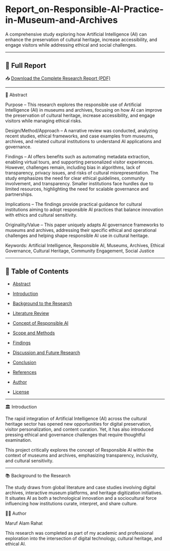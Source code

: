 # Report_on-Responsible-AI-Practice-in-Museum-and-Archives



A comprehensive study exploring how Artificial Intelligence (AI) can enhance the preservation of cultural heritage, increase accessibility, and engage visitors while addressing ethical and social challenges.

---

## 📄 Full Report
📥 [Download the Complete Research Report (PDF)](https://github.com/AlRahat/Report_on-Responsible-AI-Practice-in-Museum-and-Archives/raw/main/Responsible%20AI%20Practice%20in%20Museums%20and%20Archives_%20A%20Narrative%20Review.pdf)


---

📘 Abstract

Purpose – This research explores the responsible use of Artificial Intelligence (AI) in museums and archives, focusing on how AI can improve the preservation of cultural heritage, increase accessibility, and engage visitors while managing ethical risks.  

Design/Method/Approach – A narrative review was conducted, analyzing recent studies, ethical frameworks, and case examples from museums, archives, and related cultural institutions to understand AI applications and governance.  

Findings – AI offers benefits such as automating metadata extraction, enabling virtual tours, and supporting personalized visitor experiences. However, challenges remain, including bias in algorithms, lack of transparency, privacy issues, and risks of cultural misrepresentation. The study emphasizes the need for clear ethical guidelines, community involvement, and transparency. Smaller institutions face hurdles due to limited resources, highlighting the need for scalable governance and partnerships.  

Implications – The findings provide practical guidance for cultural institutions aiming to adopt responsible AI practices that balance innovation with ethics and cultural sensitivity.  

Originality/Value – This paper uniquely adapts AI governance frameworks to museums and archives, addressing their specific ethical and operational challenges and helping shape responsible AI use in cultural heritage.  

Keywords: Artificial Intelligence, Responsible AI, Museums, Archives, Ethical Governance, Cultural Heritage, Community Engagement, Social Justice

---

## 🧩 Table of Contents

- [Abstract](#-abstract)

- [Introduction](#-introduction)

- [Background to the Research](#-background-to-the-research)

- [Literature Review](#-literature-review)

- [Concept of Responsible AI](#-concept-of-responsible-ai)

- [Scope and Methods](#-scope-and-methods)

- [Findings](#-findings)

- [Discussion and Future Research](#-discussion-and-future-research)

- [Conclusion](#-conclusion)

- [References](#-references)

- [Author](#-author)

- [License](#-license)

---

 🏛️ Introduction

The rapid integration of Artificial Intelligence (AI) across the cultural heritage sector has opened new opportunities for digital preservation, visitor personalization, and content curation. Yet, it has also introduced pressing ethical and governance challenges that require thoughtful examination.  

This project critically explores the concept of Responsible AI within the context of museums and archives, emphasizing transparency, inclusivity, and cultural sensitivity.

---

📚 Background to the Research

The study draws from global literature and case studies involving digital archives, interactive museum platforms, and heritage digitization initiatives. It situates AI as both a technological innovation and a sociocultural force influencing how institutions curate, interpret, and share culture.



🧑‍💼 Author

Maruf Alam Rahat  




This research was completed as part of my academic and professional exploration into the intersection of digital technology, cultural heritage, and ethical AI.




